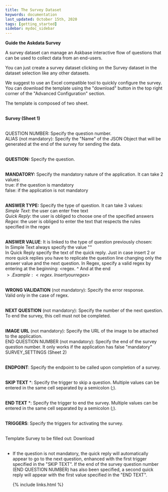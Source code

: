 ```yaml
---
title: The Survey Dataset
keywords: documentation
last_updated: October 15th, 2020
tags: [getting_started]
sidebar: mydoc_sidebar
---
```


**Guide the Askdata Survey**

A survey dataset can manage an Askbase interactive flow of questions that can be used to collect data from an end-users.

You can just create a survey dataset clicking on the Survey dataset in the dataset selection like any other datasets.

We suggest to use an Excel compatible tool to quickly configure the survey. You can download the template using the "download" button in the top right corner of the "Advanced Configuration" section.

The template is composed of two sheet.

**‍**  
**Survey (Sheet 1)**

**‍**  
QUESTION NUMBER: Specify the question number.  
ALIAS (not mandatory): Specify the "Name" of the JSON Object that will be generated at the end of the survey for sending the data.  
‍

**QUESTION:** Specify the question.

‍  
**MANDATORY:** Specify the mandatory nature of the application. It can take 2 values:  
 true: if the question is mandatory  
 false: if the application is not mandatory  
‍

**ANSWER TYPE:** Specify the type of question. It can take 3 values:  
 *Simple Text*: the user can enter free text  
 *Quick Reply*: the user is obliged to choose one of the specified answers  
 *Regex*: the user is obliged to enter the text that respects the rules  
specified in the regex  
**‍**

**ANSWER VALUE**: It is linked to the type of question previously chosen:  
 In Simple Text always specify the value "<any>"  
 In Quick Reply specify the text of the quick reply. Just in case insert 2 or more quick replies you have to replicate the question line changing only the answer value and the next question. In Regex, specify a valid regex by entering at the beginning: <regex. ^ And at the end  
$>. Example: <regex. ^\ Insert your regex$>

‍  
**WRONG VALIDATION** (not mandatory): Specify the error response.  
Valid only in the case of regex.  
**‍**

**NEXT QUESTION** (not mandatory): Specify the number of the next question. To end the survey, this cell must not be completed.  
**‍**

**IMAGE URL** (not mandatory): Specify the URL of the image to be attached to the application.  
END QUESTION NUMBER (not mandatory): Specify the end of the survey question number. It only works if the application has false "mandatory"  
SURVEY\_SETTINGS (Sheet 2)  
‍

**ENDPOINT**: Specify the endpoint to be called upon completion of a survey.  
‍

**SKIP TEXT** *: Specify the trigger to skip a question. Multiple values ​​can be entered in the same cell separated by a semicolon (;).  
**‍**

**END TEXT** *: Specify the trigger to end the survey. Multiple values ​​can be entered in the same cell separated by a semicolon (;).  
‍

**TRIGGERS**: Specify the triggers for activating the survey.  
‍

Template Survey to be filled out: Download  
‍

* If the question is not mandatory, the quick reply will automatically appear to go to the next question, enhanced with the first trigger specified in the "SKIP TEXT". If the end of the survey question number (END QUESTION NUMBER) has also been specified, a second quick reply will appear with the first value specified in the "END TEXT".  




    {% include links.html %}

    